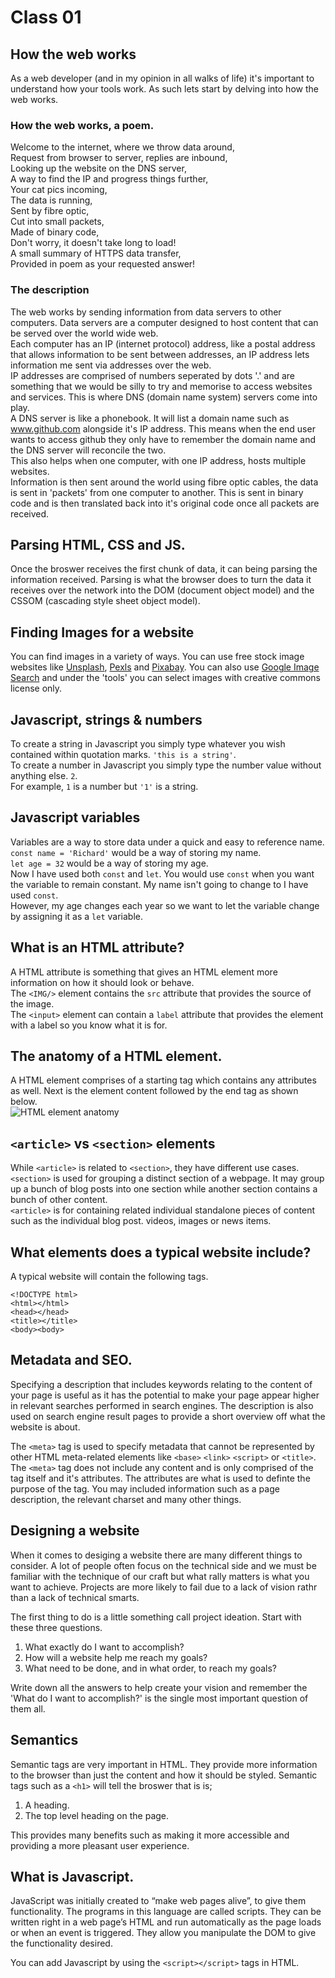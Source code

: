 # Class 01

## How the web works
As a web developer (and in my opinion in all walks of life) it's important to understand how your tools work. As such lets start by delving into how the web works.

### How the web works, a poem.

Welcome to the internet, where we throw data around,  
Request from browser to server, replies are inbound,  
Looking up the website on the DNS server,  
A way to find the IP and progress things further,  
Your cat pics incoming,  
The data is running,  
Sent by fibre optic,  
Cut into small packets,  
Made of binary code,  
Don't worry, it doesn't take long to load!  
A small summary of HTTPS data transfer,  
Provided in poem as your requested answer!  

### The description

The web works by sending information from data servers to other computers. Data servers are a computer designed to host content that can be served over the world wide web.  
Each computer has an IP (internet protocol) address, like a postal address that allows information to be sent between addresses, an IP address lets information me sent via addresses over the web.  
IP addresses are comprised of numbers seperated by dots '.' and are something that we would be silly to try and memorise to access websites and services. This is where DNS (domain name system) servers come into play.  
A DNS server is like a phonebook. It will list a domain name such as www.github.com alongside it's IP address. This means when the end user wants to access github they only have to remember the domain name and the DNS server will reconcile the two.  
This also helps when one computer, with one IP address, hosts multiple websites.  
Information is then sent around the world using fibre optic cables, the data is sent in 'packets' from one computer to another. This is sent in binary code and is then translated back into it's original code once all packets are received.  

## Parsing HTML, CSS and JS.

Once the broswer receives the first chunk of data, it can being parsing the information received. Parsing is what the browser does to turn the data it receives over the network into the DOM (document object model) and the CSSOM (cascading style sheet object model).

## Finding Images for a website

You can find images in a variety of ways. You can use free stock image websites like [Unsplash](https://unsplash.com/), [Pexls](https://www.pexels.com/) and [Pixabay](https://pixabay.com/). You can also use [Google Image Search](https://images.google.com/) and under the 'tools' you can select images with creative commons license only.

## Javascript, strings & numbers

To create a string in Javascript you simply type whatever you wish contained within quotation marks. `'this is a string'`.  
To create a number in Javascript you simply type the number value without anything else. `2`.   
For example, `1` is a number but `'1'` is a string.  

## Javascript variables

Variables are a way to store data under a quick and easy to reference name.  
`const name = 'Richard'` would be a way of storing my name.  
`let age = 32` would be a way of storing my age.  
Now I have used both `const` and `let`. You would use `const` when you want the variable to remain constant. My name isn't going to change to I have used `const`.  
However, my age changes each year so we want to let the variable change by assigning it as a `let` variable.  

## What is an HTML attribute?

A HTML attribute is something that gives an HTML element more information on how it should look or behave.  
The `<IMG/>` element contains the `src` attribute that provides the source of the image.  
The `<input>` element can contain a `label` attribute that provides the element with a label so you know what it is for.

## The anatomy of a HTML element.

A HTML element comprises of a starting tag which contains any attributes as well. Next is the element content followed by the end tag as shown below.  
![HTML element anatomy](https://ianrmedia.unl.edu/images/resources/html-anatomy.png)

## `<article>` vs `<section>` elements

While `<article>` is related to `<section>`, they have different use cases.  
`<section>` is used for grouping a distinct section of a webpage. It may group up a bunch of blog posts into one section while another section contains a bunch of other content.  
`<article>` is for containing related individual standalone pieces of content such as the individual blog post. videos, images or news items.  

## What elements does a typical website include?

A typical website will contain the following tags.  
```
<!DOCTYPE html>
<html></html>
<head></head>
<title></title>
<body><body>
```

## Metadata and SEO.

Specifying a description that includes keywords relating to the content of your page is useful as it has the potential to make your page appear higher in relevant searches performed in search engines. The description is also used on search engine result pages to provide a short overview off what the website is about.   

The `<meta>` tag is used to specify metadata that cannot be represented by other HTML meta-related elements like `<base>` `<link>` `<script>` or `<title>`.  
The `<meta>` tag does not include any content and is only comprised of the tag itself and it's attributes. The attributes are what is used to definte the purpose of the tag. You may included information such as a page description, the relevant charset and many other things.  

## Designing a website

When it comes to desiging a website there are many different things to consider. A lot of people often focus on the technical side and we must be familiar with the technique of our craft but what rally matters is what you want to achieve. Projects are more likely to fail due to a lack of vision rathr than a lack of technical smarts.  

The first thing to do is a little something call project ideation. Start with these three questions.  
1. What exactly do I want to accomplish?
2. How will a website help me reach my goals?
3. What need to be done, and in what order, to reach my goals?

Write down all the answers to help create your vision and remember the 'What do I want to accomplish?' is the single most important question of them all.

## Semantics

Semantic tags are very important in HTML. They provide more information to the browser than just the content and how it should be styled. Semantic tags such as a `<h1>` will tell the broswer that is is;  
1. A heading.
2. The top level heading on the page.

This provides many benefits such as making it more accessible and providing a more pleasant user experience.

## What is Javascript.
JavaScript was initially created to “make web pages alive”, to give them functionality.
The programs in this language are called scripts. They can be written right in a web page’s HTML and run automatically as the page loads or when an event is triggered. They allow you manipulate the DOM to give the functionality desired.

You can add Javascript by using the `<script></script>` tags in HTML.